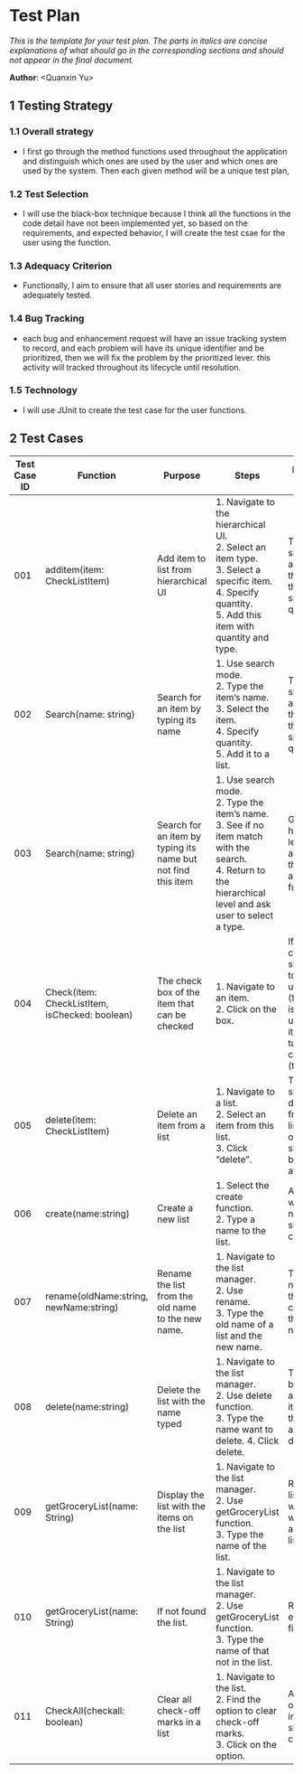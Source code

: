 # Test Plan

*This is the template for your test plan. The parts in italics are concise explanations of what should go in the corresponding sections and should not appear in the final document.*

**Author**: \<Quanxin Yu\>

## 1 Testing Strategy

### 1.1 Overall strategy

- I first go through the method functions used throughout the application and distinguish which ones are used by the user and which ones are used by the system. Then each given method will be a unique test plan,

### 1.2 Test Selection

- I will use the black-box technique because I think all the functions in the code detail have not been implemented yet, so based on the requirements, and expected behavior, I will create the test csae for the user using the function.

### 1.3 Adequacy Criterion

- Functionally, I aim to ensure that all user stories and requirements are adequately tested.

### 1.4 Bug Tracking

- each bug and enhancement request will have an issue tracking system to record, and each problem will have its unique identifier and be prioritized, then we will fix the problem by the prioritized lever. this activity will tracked throughout its lifecycle until resolution.

### 1.5 Technology

- I will use JUnit to create the test case for the user functions.

## 2 Test Cases



| Test Case ID | Function| Purpose| Steps| Expected Result | Actual Result | Pass/Fail | Additional Information  |
|----|---------|---------|-------------------------------|----------------|--------|---------|---------|
| 001 | additem(item: CheckListItem) | Add item to list from hierarchical UI | 1. Navigate to the hierarchical UI.<br /> 2. Select an item type.<br /> 3. Select a specific item.<br /> 4. Specify quantity.<br /> 5. Add this item with quantity and type. | The item should be added to the list with the specified quantity. |    as5     |   as5   | 5sa |
| 002 | Search(name: string) | Search for an item by typing its name | 1. Use search mode.<br /> 2. Type the item’s name.<br /> 3. Select the item.<br /> 4. Specify quantity.<br /> 5. Add it to a list. | The item should be added to the list with the specified quantity.                  |       as        |   as   |asas|
| 003 | Search(name: string) | Search for an item by typing its name but not find this item | 1. Use search mode.<br /> 2. Type the item’s name.<br /> 3. See if no item match with the search.<br /> 4. Return to the hierarchical level and ask user to select a type. | Go to hierarchical level UI to add a type, then use additem function.     |        |           |              |
| 004 | Check(item: CheckListItem, isChecked: boolean) | The check box of the item that can be checked  | 1. Navigate to an item.<br /> 2. Click on the box.<br />  | If the box is checked, it should turn to unchecked (false). If it is unchecked, it should turn to checked (true). |               |           |       |
| 005 | delete(item: CheckListItem)   | Delete an item from a list  | 1. Navigate to a list.<br /> 2. Select an item from this list.<br /> 3. Click “delete”.   | The item should be deleted from this list, and others should not be affected.       |    |           |    |
| 006 | create(name:string)| Create a new list  | 1. Select the create function.<br /> 2. Type a name to the list.<br /> | A new list with the name should be created.  |   |           |             |
| 007  | rename(oldName:string, newName:string)| Rename the list from the old name to the new name. | 1. Navigate to the list manager.<br /> 2. Use rename.<br /> 3. Type the old name of a list and the new name.  | The old name of the list will change to the new name.    |               |           |                |
| 008 | delete(name:string)| Delete the list with the name typed  | 1. Navigate to the list manager.<br /> 2. Use delete function.<br /> 3. Type the name want to delete. 4. Click delete.| The list will be deleted, and the items on the list will also be deleted.           |               |           |               |
| 009 | getGroceryList(name: String) | Display the list with the items on the list  | 1. Navigate to the list manager.<br /> 2. Use getGroceryList function. <br />3. Type the name of the list.  | Return the list we want and what items are on this list. |               |           |                         |
| 010  | getGroceryList(name: String) | If not found the list.| 1. Navigate to the list manager.<br /> 2. Use getGroceryList function.<br /> 3. Type the name of that not in the list. | Return error, can’t find the list.|               |           |        |
| 011  | CheckAll(checkall: boolean)| Clear all check-off marks in a list | 1. Navigate to the list.<br /> 2. Find the option to clear check-off marks.<br /> 3. Click on the option. | All check-off marks in the list should be cleared.   |               |           |                   |


